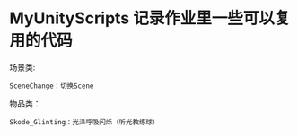 # MyUnityScripts  记录作业里一些可以复用的代码
场景类:<br>

    SceneChange：切换Scene
物品类：<br>

    Skode_Glinting：光泽呼吸闪烁（听光教练球）
